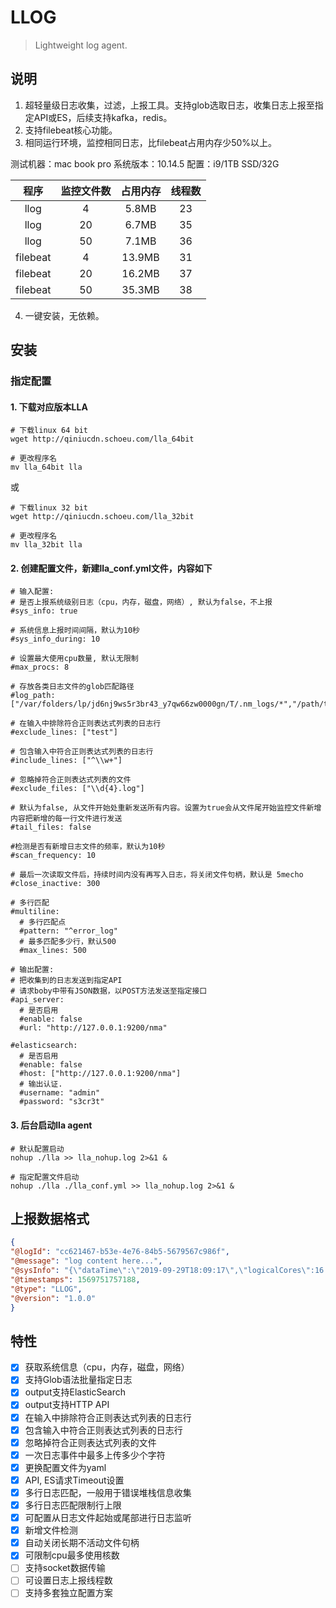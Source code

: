 # LLOG

> Lightweight log agent.

## 说明
1. 超轻量级日志收集，过滤，上报工具。支持glob选取日志，收集日志上报至指定API或ES，后续支持kafka，redis。
2. 支持filebeat核心功能。
3. 相同运行环境，监控相同日志，比filebeat占用内存少50%以上。

测试机器：mac book pro 系统版本：10.14.5  配置：i9/1TB SSD/32G

|程序|监控文件数|占用内存|线程数|
|:--:|:--:|:--:|:--:|
|llog|4|5.8MB|23|
|llog|20|6.7MB|35|
|llog|50|7.1MB|36|
|filebeat|4|13.9MB|31|
|filebeat|20|16.2MB|37|
|filebeat|50|35.3MB|38|


4. 一键安装，无依赖。

## 安装

### 指定配置

#### 1. 下载对应版本LLA
```
# 下载linux 64 bit
wget http://qiniucdn.schoeu.com/lla_64bit

# 更改程序名
mv lla_64bit lla
```
或
```
# 下载linux 32 bit
wget http://qiniucdn.schoeu.com/lla_32bit

# 更改程序名
mv lla_32bit lla
```

#### 2. 创建配置文件，新建lla_conf.yml文件，内容如下

```
# 输入配置:
# 是否上报系统级别日志（cpu，内存，磁盘，网络）, 默认为false，不上报
#sys_info: true

# 系统信息上报时间间隔，默认为10秒
#sys_info_during: 10

# 设置最大使用cpu数量, 默认无限制
#max_procs: 8

# 存放各类日志文件的glob匹配路径
#log_path: ["/var/folders/lp/jd6nj9ws5r3br43_y7qw66zw0000gn/T/.nm_logs/*","/path/to/error/log/.log"]

# 在输入中排除符合正则表达式列表的日志行
#exclude_lines: ["test"]

# 包含输入中符合正则表达式列表的日志行
#include_lines: ["^\\w+"]

# 忽略掉符合正则表达式列表的文件
#exclude_files: ["\\d{4}.log"]

# 默认为false, 从文件开始处重新发送所有内容。设置为true会从文件尾开始监控文件新增内容把新增的每一行文件进行发送
#tail_files: false

#检测是否有新增日志文件的频率，默认为10秒
#scan_frequency: 10

# 最后一次读取文件后，持续时间内没有再写入日志，将关闭文件句柄，默认是 5mecho
#close_inactive: 300

# 多行匹配
#multiline:
  # 多行匹配点
  #pattern: "^error_log"
  # 最多匹配多少行，默认500
  #max_lines: 500

# 输出配置:
# 把收集到的日志发送到指定API
# 请求boby中带有JSON数据，以POST方法发送至指定接口
#api_server:
  # 是否启用
  #enable: false
  #url: "http://127.0.0.1:9200/nma"

#elasticsearch:
  # 是否启用
  #enable: false
  #host: ["http://127.0.0.1:9200/nma"]
  # 输出认证.
  #username: "admin"
  #password: "s3cr3t"
```

#### 3. 后台启动lla agent
```
# 默认配置启动
nohup ./lla >> lla_nohup.log 2>&1 &

# 指定配置文件启动
nohup ./lla ./lla_conf.yml >> lla_nohup.log 2>&1 &
```

## 上报数据格式
```json
{
"@logId": "cc621467-b53e-4e76-84b5-5679567c986f",
"@message": "log content here...",
"@sysInfo": "{\"dataTime\":\"2019-09-29T18:09:17\",\"logicalCores\":16...}",
"@timestamps": 1569751757188,
"@type": "LLOG",
"@version": "1.0.0"
}

```

## 特性
- [x] 获取系统信息（cpu，内存，磁盘，网络）
- [x] 支持Glob语法批量指定日志
- [x] output支持ElasticSearch
- [x] output支持HTTP API
- [x] 在输入中排除符合正则表达式列表的日志行
- [x] 包含输入中符合正则表达式列表的日志行
- [x] 忽略掉符合正则表达式列表的文件
- [x] 一次日志事件中最多上传多少个字符
- [x] 更换配置文件为yaml
- [x] API, ES请求Timeout设置
- [x] 多行日志匹配，一般用于错误堆栈信息收集
- [x] 多行日志匹配限制行上限
- [x] 可配置从日志文件起始或尾部进行日志监听
- [x] 新增文件检测
- [x] 自动关闭长期不活动文件句柄
- [x] 可限制cpu最多使用核数
- [ ] 支持socket数据传输
- [ ] 可设置日志上报线程数
- [ ] 支持多套独立配置方案
